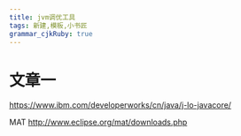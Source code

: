 ```yaml
---
title: jvm调优工具
tags: 新建,模板,小书匠
grammar_cjkRuby: true
---
```


# 文章一
https://www.ibm.com/developerworks/cn/java/j-lo-javacore/

MAT
http://www.eclipse.org/mat/downloads.php